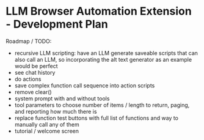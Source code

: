 # LLM Browser Automation Extension - Development Plan

Roadmap / TODO:

- recursive LLM scripting: have an LLM generate saveable scripts that can also call an LLM, so incorporating the alt text generator as an example would be perfect
- see chat history
- do actions
- save complex function call sequence into action scripts
- remove clear()
- system prompt with and without tools
- tool parameters to choose number of items / length to return, paging, and reporting how much there is
- replace function test buttons with full list of functions and way to manually call any of them
- tutorial / welcome screen
